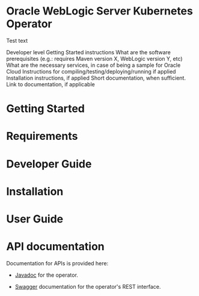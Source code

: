 # Oracle WebLogic Server Kubernetes Operator

Test text


Developer level Getting Started instructions
What are the software prerequisites (e.g.: requires Maven version X, WebLogic version Y, etc)
What are the necessary services, in case of being a sample for Oracle Cloud
Instructions for compiling/testing/deploying/running if applied
Installation instructions, if applied
Short documentation, when sufficient. Link to documentation, if applicable

# Getting Started


# Requirements


# Developer Guide


# Installation


# User Guide


# API documentation

Documentation for APIs is provided here:

* [Javadoc](https://oracle.github.io/weblogic-kubernetes-operator/apidocs/index.html) for the operator.

* [Swagger](https://oracle.github.io/weblogic-kubernetes-operator/swagger/index.html) documentation for the operator's REST interface.
